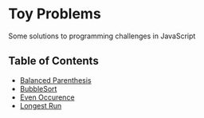 # Toy Problems
Some solutions to programming challenges in JavaScript

## Table of Contents
- [Balanced Parenthesis](BalancedParenthesis.js)
- [BubbleSort](BubbleSort.js)
- [Even Occurence](EvenOccurence.js)
- [Longest Run](LongestRun.js)